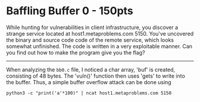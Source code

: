 # Baffling Buffer 0 - 150pts
While hunting for vulnerabilities in client infrastructure, you discover a strange service located at host1.metaproblems.com 5150. You've uncovered the binary and source code code of the remote service, which looks somewhat unfinished. The code is written in a very exploitable manner. Can you find out how to make the program give you the flag?
<hr>

When analyzing the `bb0.c` file, I noticed a char array, 'buf' is created, consisting of 48 bytes. The 'vuln()' function then uses 'gets' to write into the buffer. Thus, a simple buffer overflow attack can be done using 
```shell
python3 -c "print('a'*100)" | ncat host1.metaproblems.com 5150
```
